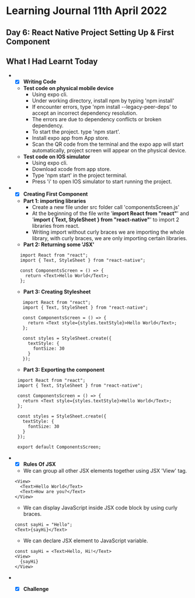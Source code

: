# Learning Journal 11th April 2022
## Day 6: React Native Project Setting Up & First Component
## What I Had Learnt Today
* - [x] **Writing Code**
  * **Test code on physical mobile device**
    * Using expo cli.
    * Under working directory, install npm by typing 'npm install'
    * If encounter errors, type 'npm install --legacy-peer-deps' to accept an incorrect dependency resolution.
    * The errors are due to dependency conflicts or broken dependency.
    * To start the project. type 'npm start'.
    * Install expo app from App store.
    * Scan the QR code from the terminal and the expo app will start automatically, project screen will appear on the physical device.
  * **Test code on IOS simulator**
    * Using expo cli.
    * Download xcode from app store.
    * Type 'npm start' in the project terminal.
    * Press 'i' to open IOS simulator to start running the project.
* - [x] **Creating First Component**
  * **Part 1: importing libraries**
    * Create a new file under src folder call 'componentsScreen.js'
    * At the beginning of the file write '**import React from "react"**' and '**import { Text, StyleSheet } from "react-native"**' to import 2 libraries from react.
    * Writing import without curly braces we are importing the whole library, with curly braces, we are only importing certain libraries.
  * **Part 2: Returning some 'JSX'**
  ```
    import React from "react";
    import { Text, StyleSheet } from "react-native";

    const ComponentsScreen = () => {
      return <Text>Hello World</Text>;
    };
  ```
  * **Part 3: Creating Stylesheet**
   ```
      import React from "react";
      import { Text, StyleSheet } from "react-native";
      
      const ComponentsScreen = () => {
        return <Text style={styles.textStyle}>Hello World</Text>;
      };
      
      const styles = StyleSheet.create({
        textStyle: {
          fontSize: 30
        }
      });
    ```
   * **Part 3: Exporting the component**
   ```
    import React from "react";
    import { Text, StyleSheet } from "react-native";

    const ComponentsScreen = () => {
      return <Text style={styles.textStyle}>Hello World</Text>;
    };

    const styles = StyleSheet.create({
      textStyle: {
        fontSize: 30
      }
    });

    export default ComponentsScreen;
  ```
  
 * - [x] **Rules Of JSX**
   * We can group all other JSX elements together using JSX 'View' tag.
    ```
    <View>
      <Text>Hello World</Text>
      <Text>How are you?</Text>
    </View>
    ```
   * We can display JavaScript inside JSX code block by using curly braces.
    ```
    const sayHi = "Hello";
    <Text>{sayHi}</Text>
    ```
   * We can declare JSX element to JavaScript variable.
    ```
    const sayHi = <Text>Hello, Hi!</Text>
    <View>
      {sayHi}
    </View>
    ```
 * - [x] **Challenge**
    
